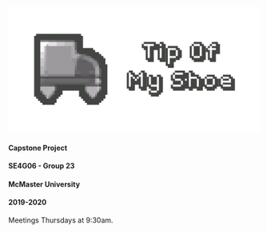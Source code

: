 ![ds](Graphics/Branding/Git-Brand.jpg)

#### Capstone Project
#### SE4G06 - Group 23
#### McMaster University
#### 2019-2020

Meetings Thursdays at 9:30am.
